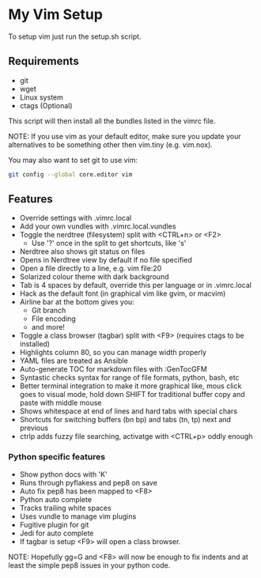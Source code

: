 # My Vim Setup

To setup vim just run the setup.sh script.

## Requirements
 * git
 * wget
 * Linux system
 * ctags (Optional)

This script will then install all the bundles listed in the vimrc file.

NOTE: If you use vim as your default editor, make sure you update your
alternatives to be something other then vim.tiny (e.g. vim.nox).

You may also want to set git to use vim:
```bash
git config --global core.editor vim
```
## Features
  * Override settings with .vimrc.local
  * Add your own vundles with .vimrc.local.vundles
  * Toggle the nerdtree (filesystem) split with \<CTRL+n\> or \<F2\>
    * Use '?' once in the split to get shortcuts, like 's'
  * Nerdtree also shows git status on files
  * Opens in Nerdtree view by default if no file specified
  * Open a file directly to a line, e.g. vim file:20
  * Solarized colour theme with dark background
  * Tab is 4 spaces by default, override this per language or in .vimrc.local
  * Hack as the default font (in graphical vim like gvim, or macvim)
  * Airline bar at the bottom gives you:
    * Git branch
    * File encoding
    * and more!
  * Toggle a class browser (tagbar) split with \<F9\> (requires ctags to be
installed)
  * Highlights column 80, so you can manage width properly
  * YAML files are treated as Ansible
  * Auto-generate TOC for markdown files with :GenTocGFM
  * Syntastic checks syntax for range of file formats, python, bash, etc
  * Better terminal integration to make it more graphical like, mous click goes
to visual mode, hold down SHIFT for traditional buffer copy and paste with
middle mouse
  * Shows whitespace at end of lines and hard tabs with special chars
  * Shortcuts for switching buffers (bn bp) and tabs (tn, tp) next and previous
  * ctrlp adds fuzzy file searching, activatge with \<CTRL+p\> oddly enough

### Python specific features
  * Show python docs with 'K'
  * Runs through pyflakess and pep8 on save
  * Auto fix pep8 has been mapped to \<F8\>
  * Python auto complete
  * Tracks trailing white spaces
  * Uses vundle to manage vim plugins
  * Fugitive plugin for git
  * Jedi for auto complete
  * If tagbar is setup \<F9\> will open a class browser.

NOTE: Hopefully gg=G and \<F8\> will now be enough to fix indents and at least
the simple pep8 issues in your python code.
